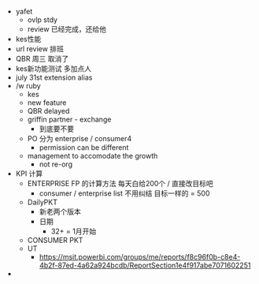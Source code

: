 - yafet
	- ovlp stdy
	- review 已经完成，还给他
- kes性能
- url review 排班
- QBR 周三 取消了
- kes新功能测试 多加点人
- july 31st extension alias
- /w ruby
	- kes
	- new feature
	- QBR delayed
	- griffin partner - exchange
		- 到底要不要
	- PO 分为 enterprise / consumer4
		- permission can be different
	- management to accomodate the growth
		- not re-org
- KPI 计算
	- ENTERPRISE FP 的计算方法 每天白给200个 / 直接改目标吧
		- consumer / enterprise list 不用纠结 目标一样的 = 500
	- DailyPKT
		- 新老两个版本
		- 日期
			- 32+ = 1月开始
	- CONSUMER PKT
	- UT
		- https://msit.powerbi.com/groups/me/reports/f8c96f0b-c8e4-4b2f-87ed-4a62a924bcdb/ReportSection1e4f917abe7071602251
-